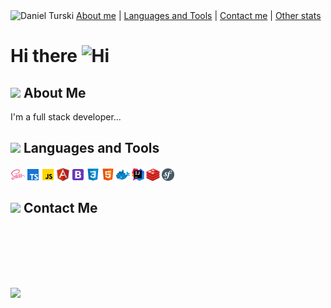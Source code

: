 <img src="assets/banner.gif"  alt="Daniel Turski" />
<a href="#about">About me</a> | <a href="#tools">Languages and Tools</a> | <a href="#contact">Contact me</a> 
| <a href="#stats">Other stats</a> 

# Hi there <img src='https://qpluspicture.oss-cn-beijing.aliyuncs.com/6LjjQA/Hi.gif' alt='Hi' width="24"/>

<h2 id="about"> <img src="https://media.tenor.com/GocCvG7hs78AAAAi/rocket-joypixels.gif" width="70"/> About Me </h2>
I'm a full stack developer...

<h2 id="tools"> <img src="https://media.tenor.com/mQdBFjyJsQIAAAAi/lightsaber-playing.gif" width="70"/> Languages and Tools </h2>
<img align="left" src="assets/lang/sass.png" width="24"  alt="sass" />
<img align="left" src="assets/lang/ts.png" width="24"  alt="typescript" />
<img align="left" src="assets/lang/js.png" width="24"  alt="javascript" />
<img align="left" src="assets/lang/angular.png" width="24"  alt="angular" />
<img align="left" src="assets/lang/bootstrap.png" width="24" alt="bootstrap" />
<img align="left" src="assets/lang/css.png" width="24" alt="css" />
<img align="left" src="assets/lang/html.png" width="24" alt="html" />
<img align="left" src="assets/lang/docker.png" width="24" alt="docker" />
<img align="left" src="assets/lang/ii.png" width="24" alt="inteliji idea" />
<img align="left" src="assets/lang/redis.png" width="24" alt="redis" />
<img align="left" src="assets/lang/sf.png" width="24" alt="symfony" />
<div style="clear: both"></div>

<h2 id="contact"> <img src="https://media.tenor.com/4s8RxnXHt-4AAAAi/icon-cute.gif" width="70"/> Contact Me </h2>

<br />
<br />
<br />
<br />
<h2 id="stats">  </h2>
<img src="https://media.tenor.com/j4GkLwd_JnYAAAAi/arrow-down-green.gif" width="70"/>